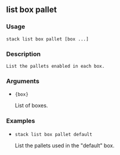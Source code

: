 ## list box pallet

### Usage

`stack list box pallet [box ...]`

### Description


	List the pallets enabled in each box.

	

### Arguments

* `{box}`

   List of boxes.


### Examples

* `stack list box pallet default`

   List the pallets used in the "default" box.



